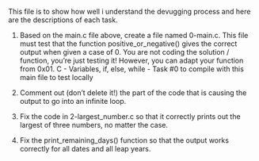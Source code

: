 This file is to show how well i understand the devugging process and here are the descriptions of each task.
1. Based on the main.c file above, create a file named 0-main.c. This file must test that the function positive_or_negative() gives the correct output when given a case of 0.
You are not coding the solution / function, you’re just testing it! However, you can adapt your function from 0x01. C - Variables, if, else, while - Task #0 to compile with this main file to test locally

2. Comment out (don’t delete it!) the part of the code that is causing the output to go into an infinite loop.

3. Fix the code in 2-largest_number.c so that it correctly prints out the largest of three numbers, no matter the case.

4. Fix the print_remaining_days() function so that the output works correctly for all dates and all leap years.

